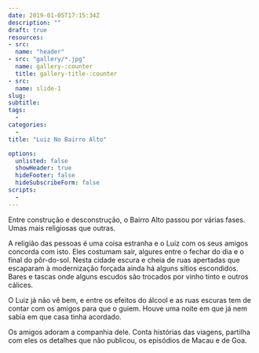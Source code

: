 ```yaml
---
date: 2019-01-05T17:15:34Z
description: ""
draft: true
resources: 
- src: 
  name: "header"
- src: "gallery/*.jpg"
  name: gallery-:counter
  title: gallery-title-:counter
- src:
  name: slide-1
slug:
subtitle: 
tags: 
  - 
categories: 
  - 
title: "Luiz No Bairro Alto"

options:
  unlisted: false
  showHeader: true
  hideFooter: false
  hideSubscribeForm: false
scripts:
  -
---
```


Entre construção e desconstrução, o Bairro Alto passou por várias fases. Umas mais religiosas que outras. 

A religião das pessoas é uma coisa estranha e o Luiz com os seus amigos concorda com isto. Eles costumam sair, algures entre o fechar do dia e o final do pôr-do-sol. Nesta cidade escura e cheia de ruas apertadas que escaparam à modernização forçada ainda há alguns sítios escondidos. Bares e tascas onde alguns escudos são trocados por vinho tinto e outros cálices.

O Luiz já não vê bem, e entre os efeitos do álcool e as ruas escuras tem de contar com os amigos para que o guiem. Houve uma noite em que já nem sabia em que casa tinha acordado. 

Os amigos adoram a companhia dele. Conta histórias das viagens, partilha com eles os detalhes que não publicou, os episódios de Macau e de Goa.


